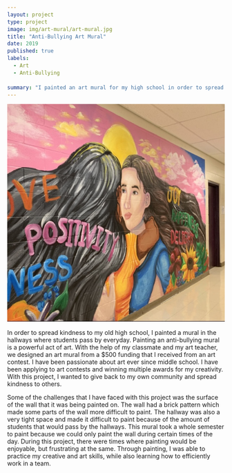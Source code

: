 ```yaml
---
layout: project
type: project
image: img/art-mural/art-mural.jpg
title: "Anti-Bullying Art Mural"
date: 2019
published: true
labels:
  - Art
  - Anti-Bullying

summary: "I painted an art mural for my high school in order to spread kindness to our students."
---
```

<img src="../img/art-mural.jpg">

In order to spread kindness to my old high school, I painted a mural in the hallways where students pass by everyday. Painting an anti-bullying mural is a powerful act of art.  With the help of my classmate and my art teacher, we designed an art mural from a $500 funding that I received from an art contest. I have been passionate about art ever since middle school. I have been applying to art contests and winning multiple awards for my creativity. With this project, I wanted to give back to my own community and spread kindness to others. 

Some of the challenges that I have faced with this project was the surface of the wall that it was being painted on. The wall had a brick pattern which made some parts of the wall more difficult to paint. The hallway was also a very tight space and made it difficult to paint because of the amount of students that would pass by the hallways. This mural took a whole semester to paint because we could only paint the wall during certain times of the day. During this project, there were times where painting would be enjoyable, but frustrating at the same. Through painting, I was able to practice my creative and art skills, while also learning how to efficiently work in a team. 


